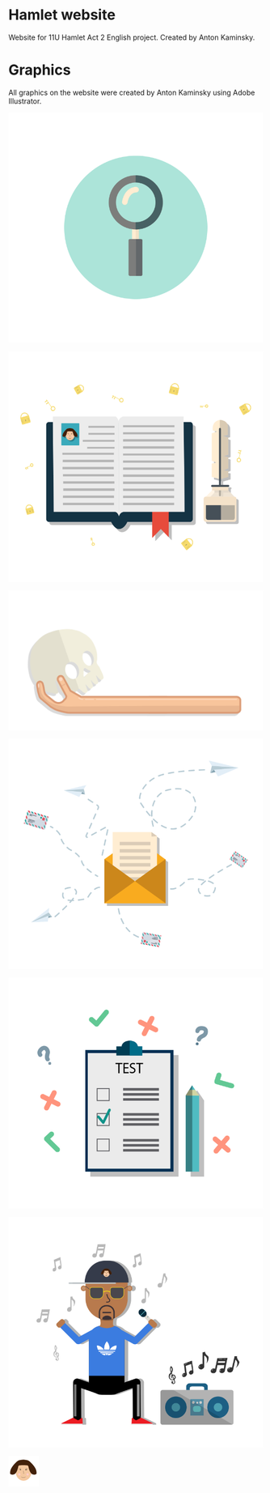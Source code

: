 # Hamlet website
Website for 11U Hamlet Act 2 English project. Created by Anton Kaminsky.

# Graphics
All graphics on the website were created by Anton Kaminsky using Adobe Illustrator.

![Looking Glass](https://raw.githubusercontent.com/nakamin/hamlet-website/gh-pages/img/analyze.png)

![Diary with Feather](https://raw.githubusercontent.com/nakamin/hamlet-website/gh-pages/img/diary.png)

![Hand holding Skull](https://raw.githubusercontent.com/nakamin/hamlet-website/gh-pages/img/hamlet_design.png)

![Envelope with Letter](https://raw.githubusercontent.com/nakamin/hamlet-website/gh-pages/img/letters.png)

![Test with Pencil](https://raw.githubusercontent.com/nakamin/hamlet-website/gh-pages/img/quiz.png)

![Rapper with Boom Box](https://raw.githubusercontent.com/nakamin/hamlet-website/gh-pages/img/rapper.png)

![Small Shakespeare Face](https://raw.githubusercontent.com/nakamin/hamlet-website/gh-pages/img/shakespeare.png)
